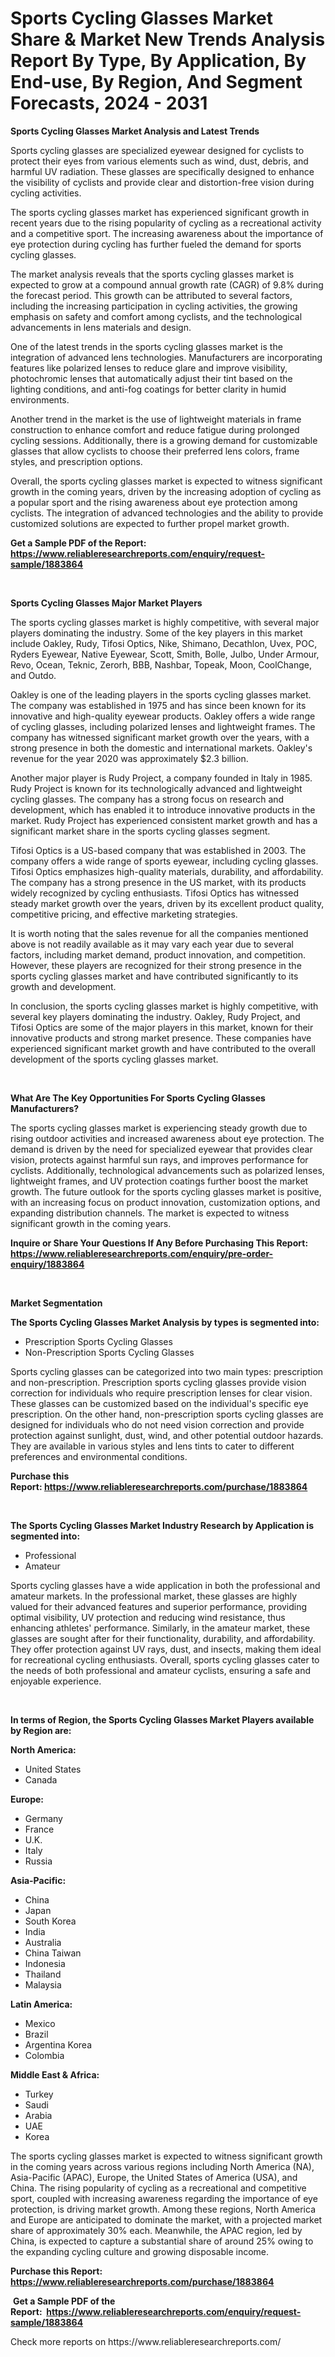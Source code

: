 <p><h1>Sports Cycling Glasses Market Share & Market New Trends Analysis Report By Type, By Application, By End-use, By Region, And Segment Forecasts, 2024 - 2031</h1></p><p><strong>Sports Cycling Glasses Market Analysis and Latest Trends</strong></p>
<p><p>Sports cycling glasses are specialized eyewear designed for cyclists to protect their eyes from various elements such as wind, dust, debris, and harmful UV radiation. These glasses are specifically designed to enhance the visibility of cyclists and provide clear and distortion-free vision during cycling activities.</p><p>The sports cycling glasses market has experienced significant growth in recent years due to the rising popularity of cycling as a recreational activity and a competitive sport. The increasing awareness about the importance of eye protection during cycling has further fueled the demand for sports cycling glasses.</p><p>The market analysis reveals that the sports cycling glasses market is expected to grow at a compound annual growth rate (CAGR) of 9.8% during the forecast period. This growth can be attributed to several factors, including the increasing participation in cycling activities, the growing emphasis on safety and comfort among cyclists, and the technological advancements in lens materials and design.</p><p>One of the latest trends in the sports cycling glasses market is the integration of advanced lens technologies. Manufacturers are incorporating features like polarized lenses to reduce glare and improve visibility, photochromic lenses that automatically adjust their tint based on the lighting conditions, and anti-fog coatings for better clarity in humid environments.</p><p>Another trend in the market is the use of lightweight materials in frame construction to enhance comfort and reduce fatigue during prolonged cycling sessions. Additionally, there is a growing demand for customizable glasses that allow cyclists to choose their preferred lens colors, frame styles, and prescription options.</p><p>Overall, the sports cycling glasses market is expected to witness significant growth in the coming years, driven by the increasing adoption of cycling as a popular sport and the rising awareness about eye protection among cyclists. The integration of advanced technologies and the ability to provide customized solutions are expected to further propel market growth.</p></p>
<p><strong>Get a Sample PDF of the Report:&nbsp; <a href="https://www.reliableresearchreports.com/enquiry/request-sample/1883864">https://www.reliableresearchreports.com/enquiry/request-sample/1883864</a></strong></p>
<p>&nbsp;</p>
<p><strong>Sports Cycling Glasses Major Market Players</strong></p>
<p><p>The sports cycling glasses market is highly competitive, with several major players dominating the industry. Some of the key players in this market include Oakley, Rudy, Tifosi Optics, Nike, Shimano, Decathlon, Uvex, POC, Ryders Eyewear, Native Eyewear, Scott, Smith, Bolle, Julbo, Under Armour, Revo, Ocean, Teknic, Zerorh, BBB, Nashbar, Topeak, Moon, CoolChange, and Outdo.</p><p>Oakley is one of the leading players in the sports cycling glasses market. The company was established in 1975 and has since been known for its innovative and high-quality eyewear products. Oakley offers a wide range of cycling glasses, including polarized lenses and lightweight frames. The company has witnessed significant market growth over the years, with a strong presence in both the domestic and international markets. Oakley's revenue for the year 2020 was approximately $2.3 billion.</p><p>Another major player is Rudy Project, a company founded in Italy in 1985. Rudy Project is known for its technologically advanced and lightweight cycling glasses. The company has a strong focus on research and development, which has enabled it to introduce innovative products in the market. Rudy Project has experienced consistent market growth and has a significant market share in the sports cycling glasses segment.</p><p>Tifosi Optics is a US-based company that was established in 2003. The company offers a wide range of sports eyewear, including cycling glasses. Tifosi Optics emphasizes high-quality materials, durability, and affordability. The company has a strong presence in the US market, with its products widely recognized by cycling enthusiasts. Tifosi Optics has witnessed steady market growth over the years, driven by its excellent product quality, competitive pricing, and effective marketing strategies.</p><p>It is worth noting that the sales revenue for all the companies mentioned above is not readily available as it may vary each year due to several factors, including market demand, product innovation, and competition. However, these players are recognized for their strong presence in the sports cycling glasses market and have contributed significantly to its growth and development.</p><p>In conclusion, the sports cycling glasses market is highly competitive, with several key players dominating the industry. Oakley, Rudy Project, and Tifosi Optics are some of the major players in this market, known for their innovative products and strong market presence. These companies have experienced significant market growth and have contributed to the overall development of the sports cycling glasses market.</p></p>
<p>&nbsp;</p>
<p><strong>What Are The Key Opportunities For Sports Cycling Glasses Manufacturers?</strong></p>
<p><p>The sports cycling glasses market is experiencing steady growth due to rising outdoor activities and increased awareness about eye protection. The demand is driven by the need for specialized eyewear that provides clear vision, protects against harmful sun rays, and improves performance for cyclists. Additionally, technological advancements such as polarized lenses, lightweight frames, and UV protection coatings further boost the market growth. The future outlook for the sports cycling glasses market is positive, with an increasing focus on product innovation, customization options, and expanding distribution channels. The market is expected to witness significant growth in the coming years.</p></p>
<p><strong>Inquire or Share Your Questions If Any Before Purchasing This Report: <a href="https://www.reliableresearchreports.com/enquiry/pre-order-enquiry/1883864">https://www.reliableresearchreports.com/enquiry/pre-order-enquiry/1883864</a></strong></p>
<p>&nbsp;</p>
<p><strong>Market Segmentation</strong></p>
<p><strong>The Sports Cycling Glasses Market Analysis by types is segmented into:</strong></p>
<p><ul><li>Prescription Sports Cycling Glasses</li><li>Non-Prescription Sports Cycling Glasses</li></ul></p>
<p><p>Sports cycling glasses can be categorized into two main types: prescription and non-prescription. Prescription sports cycling glasses provide vision correction for individuals who require prescription lenses for clear vision. These glasses can be customized based on the individual's specific eye prescription. On the other hand, non-prescription sports cycling glasses are designed for individuals who do not need vision correction and provide protection against sunlight, dust, wind, and other potential outdoor hazards. They are available in various styles and lens tints to cater to different preferences and environmental conditions.</p></p>
<p><strong>Purchase this Report:&nbsp;<a href="https://www.reliableresearchreports.com/purchase/1883864">https://www.reliableresearchreports.com/purchase/1883864</a></strong></p>
<p>&nbsp;</p>
<p><strong>The Sports Cycling Glasses Market Industry Research by Application is segmented into:</strong></p>
<p><ul><li>Professional</li><li>Amateur</li></ul></p>
<p><p>Sports cycling glasses have a wide application in both the professional and amateur markets. In the professional market, these glasses are highly valued for their advanced features and superior performance, providing optimal visibility, UV protection and reducing wind resistance, thus enhancing athletes' performance. Similarly, in the amateur market, these glasses are sought after for their functionality, durability, and affordability. They offer protection against UV rays, dust, and insects, making them ideal for recreational cycling enthusiasts. Overall, sports cycling glasses cater to the needs of both professional and amateur cyclists, ensuring a safe and enjoyable experience.</p></p>
<p>&nbsp;</p>
<p><strong>In terms of Region, the Sports Cycling Glasses Market Players available by Region are:</strong></p>
<p>
    <p> <strong> North America: </strong>
        <ul>
            <li>United States</li>
            <li>Canada</li>
        </ul>
        </p> 
    <p> <strong> Europe: </strong>
        <ul>
            <li>Germany</li>
            <li>France</li>
            <li>U.K.</li>
            <li>Italy</li>
            <li>Russia</li>
        </ul>
        </p> 
    <p> <strong> Asia-Pacific: </strong>
        <ul>
            <li>China</li>
            <li>Japan</li>
            <li>South Korea</li>
            <li>India</li>
            <li>Australia</li>
            <li>China Taiwan</li>
            <li>Indonesia</li>
            <li>Thailand</li>
            <li>Malaysia</li>
        </ul>
        </p> 
    <p> <strong> Latin America: </strong>
        <ul>
            <li>Mexico</li>
            <li>Brazil</li>
            <li>Argentina Korea</li>
            <li>Colombia</li>
        </ul>
        </p> 
    <p> <strong> Middle East & Africa: </strong>
        <ul>
            <li>Turkey</li>
            <li>Saudi</li>
            <li>Arabia</li>
            <li>UAE</li>
            <li>Korea</li>
        </ul>
    </p>
    </p>
<p><p>The sports cycling glasses market is expected to witness significant growth in the coming years across various regions including North America (NA), Asia-Pacific (APAC), Europe, the United States of America (USA), and China. The rising popularity of cycling as a recreational and competitive sport, coupled with increasing awareness regarding the importance of eye protection, is driving market growth. Among these regions, North America and Europe are anticipated to dominate the market, with a projected market share of approximately 30% each. Meanwhile, the APAC region, led by China, is expected to capture a substantial share of around 25% owing to the expanding cycling culture and growing disposable income.</p></p>
<p><strong>Purchase this Report: <a href="https://www.reliableresearchreports.com/purchase/1883864">https://www.reliableresearchreports.com/purchase/1883864</a></strong></p>
<p>&nbsp;<strong>Get a Sample PDF of the Report:&nbsp;&nbsp;<a href="https://www.reliableresearchreports.com/enquiry/request-sample/1883864">https://www.reliableresearchreports.com/enquiry/request-sample/1883864</a></strong></p>
<p><strong></strong></p>
<p>Check more reports on https://www.reliableresearchreports.com/</p>